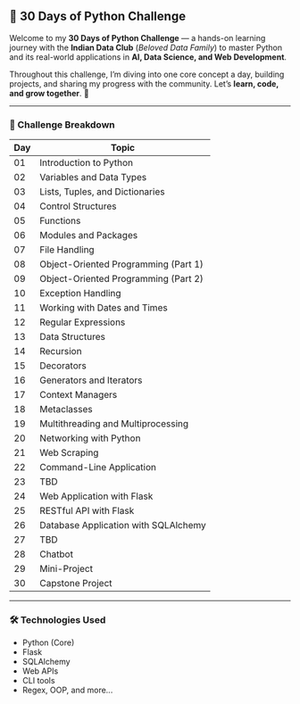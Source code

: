 
## 🚀 30 Days of Python Challenge

Welcome to my **30 Days of Python Challenge** — a hands-on learning journey with the **Indian Data Club** (*Beloved Data Family*) to master Python and its real-world applications in **AI, Data Science, and Web Development**.

Throughout this challenge, I’m diving into one core concept a day, building projects, and sharing my progress with the community.
Let’s **learn, code, and grow together**. 🌱

---

### 📅 Challenge Breakdown

| Day | Topic                                |
| --- | ------------------------------------ |
| 01  | Introduction to Python               |
| 02  | Variables and Data Types             |
| 03  | Lists, Tuples, and Dictionaries      |
| 04  | Control Structures                   |
| 05  | Functions                            |
| 06  | Modules and Packages                 |
| 07  | File Handling                        |
| 08  | Object-Oriented Programming (Part 1) |
| 09  | Object-Oriented Programming (Part 2) |
| 10  | Exception Handling                   |
| 11  | Working with Dates and Times         |
| 12  | Regular Expressions                  |
| 13  | Data Structures                      |
| 14  | Recursion                            |
| 15  | Decorators                           |
| 16  | Generators and Iterators             |
| 17  | Context Managers                     |
| 18  | Metaclasses                          |
| 19  | Multithreading and Multiprocessing   |
| 20  | Networking with Python               |
| 21  | Web Scraping                         |
| 22  | Command-Line Application             |
| 23  | TBD                                  |
| 24  | Web Application with Flask           |
| 25  | RESTful API with Flask               |
| 26  | Database Application with SQLAlchemy |
| 27  | TBD                                  |
| 28  | Chatbot                              |
| 29  | Mini-Project                         |
| 30  | Capstone Project                     |

---

### 🛠️ Technologies Used

* Python (Core)
* Flask
* SQLAlchemy
* Web APIs
* CLI tools
* Regex, OOP, and more...

